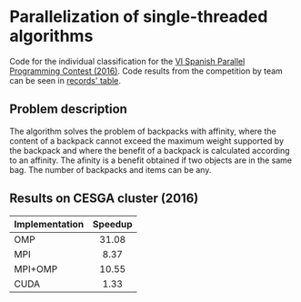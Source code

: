 # Parallelization of single-threaded algorithms

Code for the individual classification for the [VI Spanish Parallel Programming Contest (2016)](http://luna.inf.um.es/2016/results.php?lang=en).
Code results from the competition by team can be seen in [records' table](http://luna.inf.um.es/2016/records.php?lang=en).

## Problem description
The algorithm solves the problem of backpacks with affinity, where the content of a backpack cannot exceed the maximum weight supported by the backpack and where the benefit of a backpack is calculated according to an affinity. The afinity is a benefit obtained if two objects are in the same bag. The number of backpacks and items can be any.

## Results on CESGA cluster (2016)

| Implementation | Speedup |
|----------|:-------------:|
| OMP | 31.08 |
| MPI | 8.37 |
| MPI+OMP | 10.55 |
| CUDA |  1.33 |
